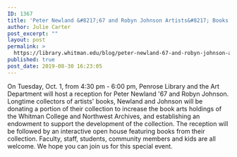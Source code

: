 ```yaml
---
ID: 1367
title: 'Peter Newland &#8217;67 and Robyn Johnson Artists&#8217; Books Reception'
author: Julie Carter
post_excerpt: ""
layout: post
permalink: >
  https://library.whitman.edu/blog/peter-newland-67-and-robyn-johnson-artists-books-reception/
published: true
post_date: 2019-08-30 16:23:05
---
```

On Tuesday, Oct. 1, from 4:30 pm - 6:00 pm, Penrose Library and the Art Department will host a reception for Peter Newland '67 and Robyn Johnson. Longtime collectors of artists' books, Newland and Johnson will be donating a portion of their collection to increase the book arts holdings of the Whitman College and Northwest Archives, and establishing an endowment to support the development of the collection. The reception will be followed by an interactive open house featuring books from their collection. Faculty, staff, students, community members and kids are all welcome. We hope you can join us for this special event.